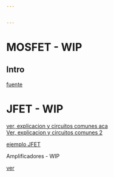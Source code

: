 ```yaml
---


---
```


<h1 id="mosfet---wip">MOSFET - WIP</h1>
<h2 id="intro">Intro</h2>
<p><a href="https://www.youtube.com/watch?v=h8VcISK7y3w&amp;list=PLb_ph_WdlLDny2cGloFSxyRgO8B733jeo&amp;index=86">fuente</a></p>
<h1 id="jfet---wip">JFET - WIP</h1>
<p><a href="https://www.youtube.com/watch?v=PAsQYiWP7sg&amp;list=PLveP8oiH14b5FbY_Aho6lfsi37AU-L7cS">ver, explicacion y circuitos comunes aca</a><br>
<a href="https://www.youtube.com/watch?v=dJx0VZfW6J8&amp;list=PLC7117B136C379C6E&amp;index=3">Ver, explicacion y circuitos comunes 2</a></p>
<p><a href="https://tinyurl.com/ybj3947f">ejemplo JFET</a></p>
<p>Amplificadores - WIP</p>
<p><a href="https://www.youtube.com/watch?v=vE_bQivEVuE&amp;list=PLuzS0jdNRVvocxP2rQjT0EL0mqcoB1JLV">ver</a></p>

